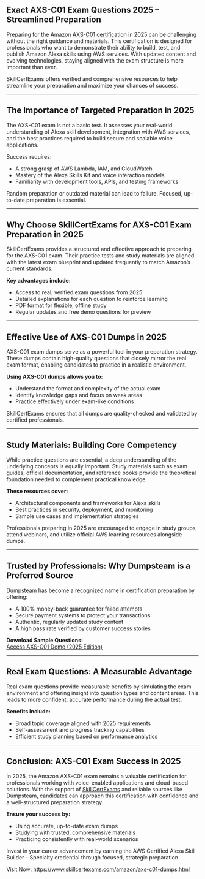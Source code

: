 ## Exact AXS-C01 Exam Questions 2025 – Streamlined Preparation

Preparing for the Amazon [AXS-C01 certification](https://www.skillcertexams.com/amazon/axs-c01-dumps.html) in 2025 can be challenging without the right guidance and materials. This certification is designed for professionals who want to demonstrate their ability to build, test, and publish Amazon Alexa skills using AWS services. With updated content and evolving technologies, staying aligned with the exam structure is more important than ever.

SkillCertExams offers verified and comprehensive resources to help streamline your preparation and maximize your chances of success.

---

## The Importance of Targeted Preparation in 2025

The AXS-C01 exam is not a basic test. It assesses your real-world understanding of Alexa skill development, integration with AWS services, and the best practices required to build secure and scalable voice applications.

Success requires:

- A strong grasp of AWS Lambda, IAM, and CloudWatch  
- Mastery of the Alexa Skills Kit and voice interaction models  
- Familiarity with development tools, APIs, and testing frameworks  

Random preparation or outdated material can lead to failure. Focused, up-to-date preparation is essential.

---

## Why Choose SkillCertExams for AXS-C01 Exam Preparation in 2025

SkillCertExams provides a structured and effective approach to preparing for the AXS-C01 exam. Their practice tests and study materials are aligned with the latest exam blueprint and updated frequently to match Amazon’s current standards.

**Key advantages include:**

- Access to real, verified exam questions from 2025  
- Detailed explanations for each question to reinforce learning  
- PDF format for flexible, offline study  
- Regular updates and free demo questions for preview  

---

## Effective Use of AXS-C01 Dumps in 2025

AXS-C01 exam dumps serve as a powerful tool in your preparation strategy. These dumps contain high-quality questions that closely mirror the real exam format, enabling candidates to practice in a realistic environment.

**Using AXS-C01 dumps allows you to:**

- Understand the format and complexity of the actual exam  
- Identify knowledge gaps and focus on weak areas  
- Practice effectively under exam-like conditions  

SkillCertExams ensures that all dumps are quality-checked and validated by certified professionals.

---

## Study Materials: Building Core Competency

While practice questions are essential, a deep understanding of the underlying concepts is equally important. Study materials such as exam guides, official documentation, and reference books provide the theoretical foundation needed to complement practical knowledge.

**These resources cover:**

- Architectural components and frameworks for Alexa skills  
- Best practices in security, deployment, and monitoring  
- Sample use cases and implementation strategies  

Professionals preparing in 2025 are encouraged to engage in study groups, attend webinars, and utilize official AWS learning resources alongside dumps.

---

## Trusted by Professionals: Why Dumpsteam is a Preferred Source

Dumpsteam has become a recognized name in certification preparation by offering:

- A 100% money-back guarantee for failed attempts  
- Secure payment systems to protect your transactions  
- Authentic, regularly updated study content  
- A high pass rate verified by customer success stories  

**Download Sample Questions:**  
[Access AXS-C01 Demo (2025 Edition)](https://www.skillcertexams.com)

---

## Real Exam Questions: A Measurable Advantage

Real exam questions provide measurable benefits by simulating the exam environment and offering insight into question types and content areas. This leads to more confident, accurate performance during the actual test.

**Benefits include:**

- Broad topic coverage aligned with 2025 requirements  
- Self-assessment and progress tracking capabilities  
- Efficient study planning based on performance analytics  

---

## Conclusion: AXS-C01 Exam Success in 2025

In 2025, the Amazon AXS-C01 exam remains a valuable certification for professionals working with voice-enabled applications and cloud-based solutions. With the support of [SkillCertExams](https://www.skillcertexams.com/amazon/axs-c01-dumps.html) and reliable sources like Dumpsteam, candidates can approach this certification with confidence and a well-structured preparation strategy.

**Ensure your success by:**

- Using accurate, up-to-date exam dumps  
- Studying with trusted, comprehensive materials  
- Practicing consistently with real-world scenarios  

Invest in your career advancement by earning the AWS Certified Alexa Skill Builder – Specialty credential through focused, strategic preparation.

Visit Now: https://www.skillcertexams.com/amazon/axs-c01-dumps.html
